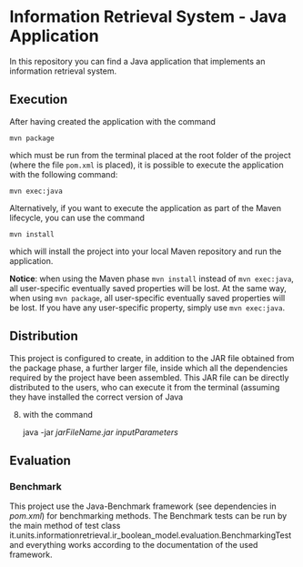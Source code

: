 Information Retrieval System - Java Application
===============================================

In this repository you can find a Java application that implements an information retrieval system.

## Execution

After having created the application with the command

    mvn package

which must be run from the terminal placed at the root folder of the project (where the file `pom.xml` is placed), it is
possible to execute the application with the following command:

    mvn exec:java

Alternatively, if you want to execute the application as part of the Maven lifecycle, you can use the command

    mvn install

which will install the project into your local Maven repository and run the application.

**Notice**: when using the Maven phase `mvn install` instead of
`mvn exec:java`, all user-specific eventually saved properties will be lost. At the same way, when using `mvn package`,
all user-specific eventually saved properties will be lost. If you have any user-specific property, simply
use `mvn exec:java`.

## Distribution

This project is configured to create, in addition to the JAR file obtained from the package phase, a further larger
file, inside which all the dependencies required by the project have been assembled. This JAR file can be directly
distributed to the users, who can execute it from the terminal (assuming they have installed the correct version of Java

8) with the command

   java -jar *jarFileName.jar* *inputParameters*

## Evaluation

### Benchmark

This project use the Java-Benchmark framework (see dependencies in *pom.xml*)
for benchmarking methods. The Benchmark tests can be run by the main method of test class
it.units.informationretrieval.ir_boolean_model.evaluation.BenchmarkingTest and everything works according to the
documentation of the used framework.